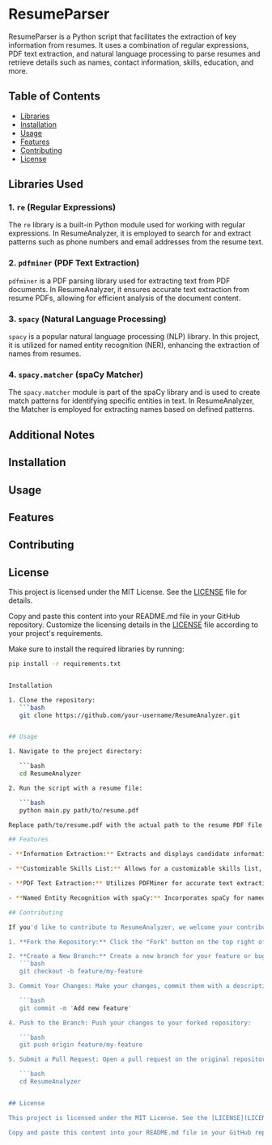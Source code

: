 # ResumeParser

ResumeParser is a Python script that facilitates the extraction of key information from resumes. It uses a combination of regular expressions, PDF text extraction, and natural language processing to parse resumes and retrieve details such as names, contact information, skills, education, and more.

## Table of Contents
- [Libraries](#libraries)
- [Installation](#installation)
- [Usage](#usage)
- [Features](#features)
- [Contributing](#contributing)
- [License](#license)

## Libraries Used

### 1. `re` (Regular Expressions)

The `re` library is a built-in Python module used for working with regular expressions. In ResumeAnalyzer, it is employed to search for and extract patterns such as phone numbers and email addresses from the resume text.

### 2. `pdfminer` (PDF Text Extraction)

`pdfminer` is a PDF parsing library used for extracting text from PDF documents. In ResumeAnalyzer, it ensures accurate text extraction from resume PDFs, allowing for efficient analysis of the document content.

### 3. `spacy` (Natural Language Processing)

`spacy` is a popular natural language processing (NLP) library. In this project, it is utilized for named entity recognition (NER), enhancing the extraction of names from resumes.

### 4. `spacy.matcher` (spaCy Matcher)

The `spacy.matcher` module is part of the spaCy library and is used to create match patterns for identifying specific entities in text. In ResumeAnalyzer, the Matcher is employed for extracting names based on defined patterns.

## Additional Notes
## Installation
## Usage
## Features
## Contributing
## License

This project is licensed under the MIT License. See the [LICENSE](LICENSE) file for details.

Copy and paste this content into your README.md file in your GitHub repository. Customize the licensing details in the [LICENSE](LICENSE) file according to your project's requirements.

Make sure to install the required libraries by running:

```bash
pip install -r requirements.txt


Installation

1. Clone the repository:
   ```bash
   git clone https://github.com/your-username/ResumeAnalyzer.git


## Usage

1. Navigate to the project directory:

   ```bash
   cd ResumeAnalyzer

2. Run the script with a resume file:

   ```bash
   python main.py path/to/resume.pdf

Replace path/to/resume.pdf with the actual path to the resume PDF file you want to analyze.

## Features

- **Information Extraction:** Extracts and displays candidate information from resumes, including names, contact information, email addresses, skills, and education details.

- **Customizable Skills List:** Allows for a customizable skills list, enabling tailored extraction based on specific requirements.

- **PDF Text Extraction:** Utilizes PDFMiner for accurate text extraction from PDF documents, ensuring reliable parsing of resume content.

- **Named Entity Recognition with spaCy:** Incorporates spaCy for named entity recognition, enhancing the extraction of names and improving overall accuracy.

## Contributing

If you'd like to contribute to ResumeAnalyzer, we welcome your contributions! Please follow these steps:

1. **Fork the Repository:** Click the "Fork" button on the top right of this repository to create your own copy.

2. **Create a New Branch:** Create a new branch for your feature or bug fix. For example:
   ```bash
   git checkout -b feature/my-feature

3. Commit Your Changes: Make your changes, commit them with a descriptive message:

   ```bash
   git commit -m 'Add new feature'

4. Push to the Branch: Push your changes to your forked repository:

   ```bash
   git push origin feature/my-feature

5. Submit a Pull Request: Open a pull request on the original repository. Provide a detailed description of your changes.

   ```bash
   cd ResumeAnalyzer


## License

This project is licensed under the MIT License. See the [LICENSE](LICENSE) file for details.

Copy and paste this content into your README.md file in your GitHub repository. Customize the licensing details in the [LICENSE](LICENSE) file according to your project's requirements.





